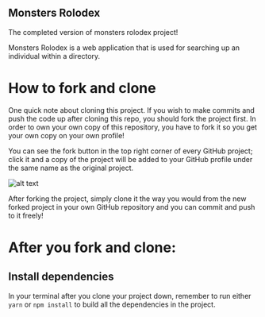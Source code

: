 ## Monsters Rolodex

The completed version of monsters rolodex project!

Monsters Rolodex is a web application that is used for searching up an individual within a directory.

# How to fork and clone

One quick note about cloning this project. If you wish to make commits and push the code up after cloning this repo, you should fork the project first. In order to own your own copy of this repository, you have to fork it so you get your own copy on your own profile!

You can see the fork button in the top right corner of every GitHub project; click it and a copy of the project will be added to your GitHub profile under the same name as the original project.

![alt text](https://i.ibb.co/1YN7SJ6/Screen-Shot-2019-07-01-at-2-02-40-AM.png "image to fork button")

After forking the project, simply clone it the way you would from the new forked project in your own GitHub repository and you can commit and push to it freely!


# After you fork and clone:

## Install dependencies

In your terminal after you clone your project down, remember to run either `yarn` or `npm install` to build all the dependencies in the project.

